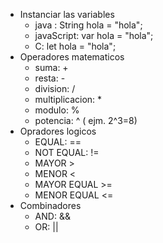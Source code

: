 - Instanciar las variables
     - java : String hola = "hola";
     - javaScript: var hola = "hola";
     - C: let hola = "hola";
- Operadores matematicos
    - suma: +
    - resta: -
    - division: /
    - multiplicacion: *
    - modulo: %
    - potencia: ^     ( ejm. 2^3=8)
- Opradores logicos
    - EQUAL: ==
    - NOT EQUAL: !=
    - MAYOR >
    - MENOR <
    - MAYOR EQUAL >=
    - MENOR EQUAL <=  
- Combinadores
    - AND: &&
    - OR: ||    
